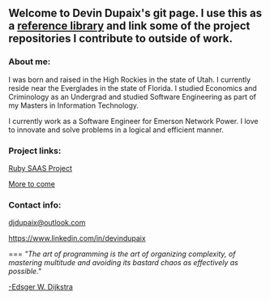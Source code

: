 ## Welcome to Devin Dupaix's git page. I use this as a [reference library](https://github.com/djdupaix/software_engineer/wiki) and link some of the project repositories I contribute to outside of work. 

### About me:

I was born and raised in the High Rockies in the state of Utah. I currently reside near the Everglades in the state of Florida. I studied Economics and Criminology as an Undergrad and studied Software Engineering as part of my Masters in Information Technology.

I currently work as a Software Engineer for Emerson Network Power. I love to innovate and solve problems in a logical and efficient manner.

### Project links:

[Ruby SAAS Project](https://github.com/djdupaix/ruby_saas_project)

[More to come]()

### Contact info:

  djdupaix@outlook.com

  https://www.linkedin.com/in/devindupaix

===
*"The art of programming is the art of organizing complexity, of mastering multitude and avoiding its bastard chaos as effectively as possible."*

  [-Edsger W. Dijkstra](http://www-groups.dcs.st-and.ac.uk/~history/Biographies/Dijkstra.html)
